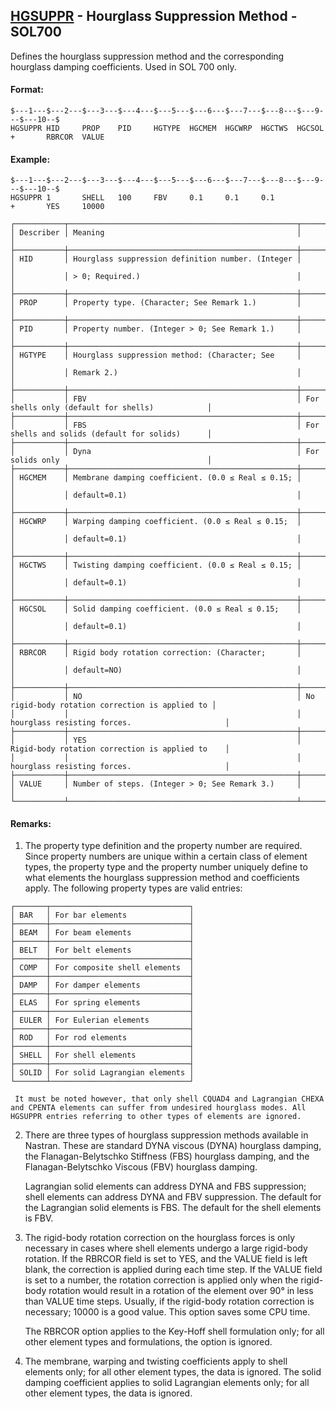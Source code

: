 ## [HGSUPPR](https://help.hexagonmi.com/bundle/MSC_Nastran_2022.4/page/Nastran_Combined_Book/qrg/bulkfgil/TOC.HGSUPPR.xhtml) - Hourglass Suppression Method - SOL700

Defines the hourglass suppression method and the corresponding hourglass damping coefficients. Used in SOL 700 only.

#### Format:

```nastran
$---1---$---2---$---3---$---4---$---5---$---6---$---7---$---8---$---9---$---10--$
HGSUPPR HID     PROP    PID     HGTYPE  HGCMEM  HGCWRP  HGCTWS  HGCSOL          
+       RBRCOR  VALUE                                                           
```
#### Example:

```nastran
$---1---$---2---$---3---$---4---$---5---$---6---$---7---$---8---$---9---$---10--$
HGSUPPR 1       SHELL   100     FBV     0.1     0.1     0.1                     
+       YES     10000                                                           
```
```text
┌───────────┬───────────────────────────────────────────────────┬─────────────────────────────────────────────────┐
│ Describer │ Meaning                                           │                                                 │
├───────────┼───────────────────────────────────────────────────┼─────────────────────────────────────────────────┤
│ HID       │ Hourglass suppression definition number. (Integer │                                                 │
│           │ > 0; Required.)                                   │                                                 │
├───────────┼───────────────────────────────────────────────────┼─────────────────────────────────────────────────┤
│ PROP      │ Property type. (Character; See Remark 1.)         │                                                 │
├───────────┼───────────────────────────────────────────────────┼─────────────────────────────────────────────────┤
│ PID       │ Property number. (Integer > 0; See Remark 1.)     │                                                 │
├───────────┼───────────────────────────────────────────────────┼─────────────────────────────────────────────────┤
│ HGTYPE    │ Hourglass suppression method: (Character; See     │                                                 │
│           │ Remark 2.)                                        │                                                 │
├───────────┼───────────────────────────────────────────────────┼─────────────────────────────────────────────────┤
│           │ FBV                                               │ For shells only (default for shells)            │
├───────────┼───────────────────────────────────────────────────┼─────────────────────────────────────────────────┤
│           │ FBS                                               │ For shells and solids (default for solids)      │
├───────────┼───────────────────────────────────────────────────┼─────────────────────────────────────────────────┤
│           │ Dyna                                              │ For solids only                                 │
├───────────┼───────────────────────────────────────────────────┼─────────────────────────────────────────────────┤
│ HGCMEM    │ Membrane damping coefficient. (0.0 ≤ Real ≤ 0.15; │                                                 │
│           │ default=0.1)                                      │                                                 │
├───────────┼───────────────────────────────────────────────────┼─────────────────────────────────────────────────┤
│ HGCWRP    │ Warping damping coefficient. (0.0 ≤ Real ≤ 0.15;  │                                                 │
│           │ default=0.1)                                      │                                                 │
├───────────┼───────────────────────────────────────────────────┼─────────────────────────────────────────────────┤
│ HGCTWS    │ Twisting damping coefficient. (0.0 ≤ Real ≤ 0.15; │                                                 │
│           │ default=0.1)                                      │                                                 │
├───────────┼───────────────────────────────────────────────────┼─────────────────────────────────────────────────┤
│ HGCSOL    │ Solid damping coefficient. (0.0 ≤ Real ≤ 0.15;    │                                                 │
│           │ default=0.1)                                      │                                                 │
├───────────┼───────────────────────────────────────────────────┼─────────────────────────────────────────────────┤
│ RBRCOR    │ Rigid body rotation correction: (Character;       │                                                 │
│           │ default=NO)                                       │                                                 │
├───────────┼───────────────────────────────────────────────────┼─────────────────────────────────────────────────┤
│           │ NO                                                │ No rigid-body rotation correction is applied to │
│           │                                                   │ hourglass resisting forces.                     │
├───────────┼───────────────────────────────────────────────────┼─────────────────────────────────────────────────┤
│           │ YES                                               │ Rigid-body rotation correction is applied to    │
│           │                                                   │ hourglass resisting forces.                     │
├───────────┼───────────────────────────────────────────────────┼─────────────────────────────────────────────────┤
│ VALUE     │ Number of steps. (Integer > 0; See Remark 3.)     │                                                 │
└───────────┴───────────────────────────────────────────────────┴─────────────────────────────────────────────────┘
```
#### Remarks:

1. The property type definition and the property number are required. Since property numbers are unique within a certain class of element types, the property type and the property number uniquely define to what elements the hourglass suppression method and coefficients apply. The following property types are valid entries:

```text
┌───────┬───────────────────────────────┐
│ BAR   │ For bar elements              │
├───────┼───────────────────────────────┤
│ BEAM  │ For beam elements             │
├───────┼───────────────────────────────┤
│ BELT  │ For belt elements             │
├───────┼───────────────────────────────┤
│ COMP  │ For composite shell elements  │
├───────┼───────────────────────────────┤
│ DAMP  │ For damper elements           │
├───────┼───────────────────────────────┤
│ ELAS  │ For spring elements           │
├───────┼───────────────────────────────┤
│ EULER │ For Eulerian elements         │
├───────┼───────────────────────────────┤
│ ROD   │ For rod elements              │
├───────┼───────────────────────────────┤
│ SHELL │ For shell elements            │
├───────┼───────────────────────────────┤
│ SOLID │ For solid Lagrangian elements │
└───────┴───────────────────────────────┘
```


     It must be noted however, that only shell CQUAD4 and Lagrangian CHEXA and CPENTA elements can suffer from undesired hourglass modes. All HGSUPPR entries referring to other types of elements are ignored.

2. There are three types of hourglass suppression methods available in Nastran. These are standard DYNA viscous (DYNA) hourglass damping, the Flanagan-Belytschko Stiffness (FBS) hourglass damping, and the Flanagan-Belytschko Viscous (FBV) hourglass damping.

     Lagrangian solid elements can address DYNA and FBS suppression; shell elements can address DYNA and FBV suppression. The default for the Lagrangian solid elements is FBS. The default for the shell elements is FBV.

3. The rigid-body rotation correction on the hourglass forces is only necessary in cases where shell elements undergo a large rigid-body rotation. If the RBRCOR field is set to YES, and the VALUE field is left blank, the correction is applied during each time step. If the VALUE field is set to a number, the rotation correction is applied only when the rigid-body rotation would result in a rotation of the element over 90° in less than VALUE time steps. Usually, if the rigid-body rotation correction is necessary; 10000 is a good value. This option saves some CPU time.

     The RBRCOR option applies to the Key-Hoff shell formulation only; for all other element types and formulations, the option is ignored.

4. The membrane, warping and twisting coefficients apply to shell elements only; for all other element types, the data is ignored. The solid damping coefficient applies to solid Lagrangian elements only; for all other element types, the data is ignored.

